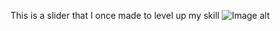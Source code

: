 This is a slider that I once made to level up my skill
![Image alt](https://github.com/Weeelp/slider/tree/main/images/img1)
